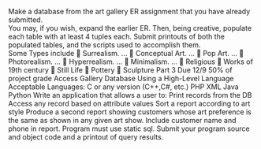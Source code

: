 Make a database from the art gallery ER assignment that you have already submitted.  
You may, if you wish, expand the earlier ER.  Then, being creative, populate each table 
with at least 4 tuples each.
Submit printouts of both the populated tables, and the scripts used to accomplish them.  
Some Types include
 Surrealism. ...
 Conceptual Art. ...
 Pop Art. ...
 Photorealism. ...
 Hyperrealism. ...
 Minimalism. ...
 Religious
 Works of 19th century
 Still Life
 Pottery
 Sculpture
Part 3 Due 12/9 50% of project grade
Access Gallery Database Using a High-Level Language
Acceptable Languages:
C or any version (C++,C#, etc.)
PHP
XML
Java
Python
Write an application that allows a user to:
Print records from the DB
Access any record based on attribute values
Sort a report according to art style 
Produce a second report showing customers whose art preference is the same 
as shown in any given art show.  Include customer name and phone in report.
Program must use static sql.
Submit your program source and object code and a printout of query results.
